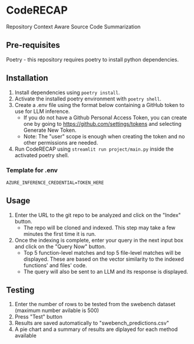 # CodeRECAP

Repository Context Aware Source Code Summarization

## Pre-requisites

Poetry - this repository requires poetry to install python dependencies.

## Installation

1. Install dependencies using `poetry install`.
2. Activate the installed poetry environment with `poetry shell`.
3. Create a .env file using the format below containing a GitHub token to use for LLM inference.
   - If you do not have a Github Personal Access Token, you can create one by going to https://github.com/settings/tokens and selecting Generate New Token.
   - Note: The "user" scope is enough when creating the token and no other permissions are needed.
4. Run CodeRECAP using `streamlit run project/main.py` inside the activated poetry shell.

### Template for .env

```plaintext
AZURE_INFERENCE_CREDENTIAL=TOKEN_HERE
```

## Usage

1. Enter the URL to the git repo to be analyzed and click on the "Index" button.
   - The repo will be cloned and indexed. This step may take a few minutes the first time it is run.
2. Once the indexing is complete, enter your query in the next input box and click on the "Query Now" button.
   - Top 5 function-level matches and top 5 file-level matches will be displayed. These are based on the vector similarity to the indexed functions' and files' code.
   - The query will also be sent to an LLM and its response is displayed.

## Testing
1. Enter the number of rows to be tested from the swebench dataset (maximum number avilable is 500)
2. Press "Test" button
3. Results are saved automatically to "swebench_predictions.csv"
4. A pie chart and a summary of results are diplayed for each method available